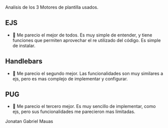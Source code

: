 Analisis de los 3 Motores de plantilla usados.

## EJS

- :rocket: Me parecio el mejor de todos. Es muy simple de entender, y tiene funciones que permiten aprovechar el re utilizado del código. Es simple de instalar.

## Handlebars

- :muscle: Me parecio el segundo mejor. Las funcionalidades son muy similares a ejs, pero es mas complejo de implementar y configurar.

## PUG

- :muscle: Me parecio el tercero mejor. Es muy sencillo de implementar, como ejs, pero sus funcionalidades me parecieron mas limitadas.

Jonatan Gabriel Mauas